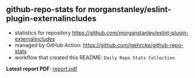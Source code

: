 ## github-repo-stats for morganstanley/eslint-plugin-externalincludes

- statistics for repository https://github.com/morganstanley/eslint-plugin-externalincludes
- managed by GitHub Action: https://github.com/jgehrcke/github-repo-stats
- workflow that created this README: `Daily Repo Stats Collection`

**Latest report PDF**: [report.pdf](https://github.com/morganstanley/.github/raw/github-repo-stats/morganstanley/eslint-plugin-externalincludes/latest-report/report.pdf)

